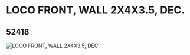 # LOCO FRONT, WALL 2X4X3.5, DEC.
## 52418
![LOCO FRONT, WALL 2X4X3.5, DEC.](https://lc-www-live-s.legocdn.com/media/bricks/5/2/4257794.jpg)